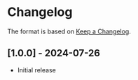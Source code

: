 # Changelog

The format is based on [Keep a Changelog](https://keepachangelog.com/en/1.0.0/).


## [1.0.0] - 2024-07-26
- Initial release

